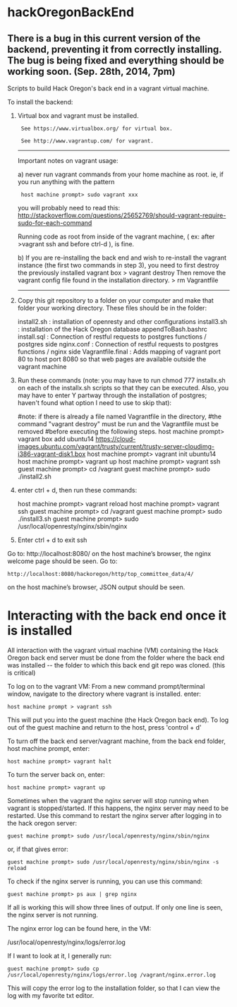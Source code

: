 hackOregonBackEnd
=================
There is a bug in this current version of the backend, preventing it from correctly installing. The bug is being fixed and everything should be working soon. (Sep. 28th, 2014, 7pm)
-----------------

Scripts to build Hack Oregon's back end in a vagrant virtual machine.

To install the backend:

1) Virtual box and vagrant must be installed.

		See https://www.virtualbox.org/ for virtual box.
	
		See http://www.vagrantup.com/ for vagrant.
		
	-----------------------
	Important notes on vagrant usage:
	
	a) never run vagrant commands from your home machine as root. 
	ie, if you run anything with the pattern 
	
		host machine prompt> sudo vagrant xxx
		
	you will probably need to read this: http://stackoverflow.com/questions/25652769/should-vagrant-require-sudo-for-each-command
	
	Running code as root from inside of the vagrant machine, ( ex: after >vagrant ssh and before ctrl-d ), is fine. 
	
	b) If you are re-installing the back end and wish to re-install the vagrant instance 
	(the first two commands in step 3), you need to first destroy the previously installed vagrant box
		> vagrant destroy
	Then remove the vagrant config file found in the installation directory. 
		> rm Vagrantfile

	-----------------------
2) Copy this git repository to a folder on your computer and make that folder your working directory.
These files should be in the folder:

	install2.sh : installation of openresty and other configurations
	install3.sh : installation of the Hack Oregon database
	appendToBash.bashrc
	install.sql : Connection of restful requests to postgres functions / postgres side
	nginx.conf : Connection of restful requests to postgres functions / nginx side
	Vagrantfile.final : Adds mapping of vagrant port 80 to host port 8080 so that web pages are available outside the vagrant machine
	
3) Run these commands (note: you may have to run chmod 777 installx.sh on each of the installx.sh scripts so that they can be executed. Also, you may have to enter Y partway through the installation of postgres; haven't found what option I need to use to skip that):

	#note: if there is already a file named Vagrantfile in the directory, 
	#the command "vagrant destroy" must be run and the Vagrantfile must be removed 
	#before executing the following steps.
	host machine prompt> vagrant box add ubuntu14 https://cloud-images.ubuntu.com/vagrant/trusty/current/trusty-server-cloudimg-i386-vagrant-disk1.box
	host machine prompt> vagrant init ubuntu14
	host machine prompt> vagrant up
	host machine prompt> vagrant ssh
	guest machine prompt> cd /vagrant
	guest machine prompt> sudo ./install2.sh

4) enter ctrl + d, then run these commands:
	
	host machine prompt> vagrant reload
	host machine prompt> vagrant ssh
	guest machine prompt> cd /vagrant
	guest machine prompt> sudo ./install3.sh
	guest machine prompt> sudo /usr/local/openresty/nginx/sbin/nginx
	
5) Enter ctrl + d to exit ssh

Go to:
	http://localhost:8080/ 
on the host machine’s browser, the nginx welcome page should be seen.
Go to:

	http://localhost:8080/hackoregon/http/top_committee_data/4/
	
on the host machine’s browser,  JSON output should be seen. 


Interacting with the back end once it is installed
=================
All interaction with the vagrant virtual machine (VM) containing the Hack Oregon back end server must be done from the folder where the back end was installed -- the folder to which this back end git repo was cloned. (this is critical)

To log on to the vagrant VM: 
From a new command prompt/terminal window, navigate to the directory where vagrant is installed. 
enter:

	host machine prompt > vagrant ssh
	
This will put you into the guest machine (the Hack Oregon back end). 
To log out of the guest machine and return to the host, press 'control + d'

To turn off the back end server/vagrant machine, from the back end folder, host machine prompt, enter:

	host machine prompt> vagrant halt

To turn the server back on, enter:

	host machine prompt> vagrant up

Sometimes when the vagrant the nginx server will stop running when vagrant is stopped/started. If this happens, the nginx server may need to be restarted. Use this command to restart the nginx server after logging in to the hack oregon server:

	guest machine prompt> sudo /usr/local/openresty/nginx/sbin/nginx 

or, if that gives error:

	guest machine prompt> sudo /usr/local/openresty/nginx/sbin/nginx -s reload

To check if the nginx server is running, you can use this command:

	guest machine prompt> ps aux | grep nginx

If all is working this will show three lines of output. If only one line is seen, the nginx server is not running.

The nginx error log can be found here, in the VM:

/usr/local/openresty/nginx/logs/error.log

If I want to look at it, I generally run:

	guest machine prompt> sudo cp /usr/local/openresty/nginx/logs/error.log /vagrant/nginx.error.log

This will copy the error log to the installation folder, so that I can view the log with my favorite txt editor. 



